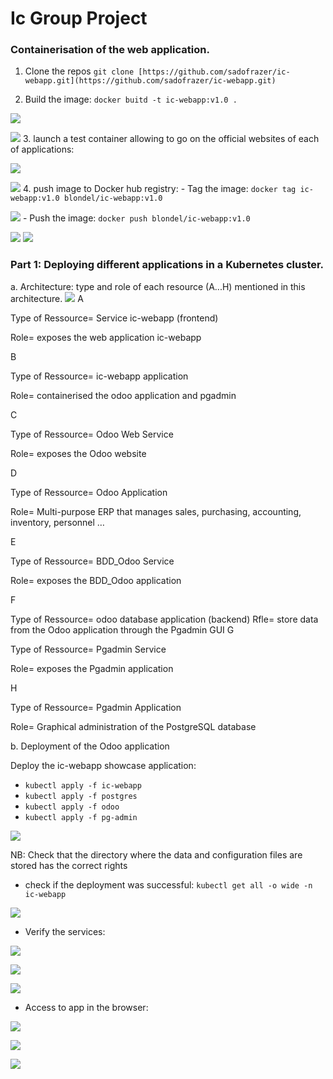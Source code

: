 # Ic Group Project
### Containerisation of the web application.
1. Clone the repos
`git clone [https://github.com/sadofrazer/ic-webapp.git](https://github.com/sadofrazer/ic-webapp.git)`

2. Build the image:
`docker buitd -t ic-webapp:v1.0 .`

![](https://lh5.googleusercontent.com/hg5Pmt82WY8TAUZpdBIo9rsjSscTYT1oV4O0sAp5ZXGfsw0pW5puMOS1EoAw7TPoZckyiJf70uO4-fA5qMvGmLBxMsjQV2tWVqVA7dhSTDR_MnIu4yenW8PgL2Ir46EuUwZG-Pw4CzgJqh8r1EhXRGKj1ABfjq0idhr-FlDtkIclVpzQ-YCoPtYcMw)

![](https://lh3.googleusercontent.com/nigJ3Bs2Hth7dBNcuV1YpOVZjCCyfxF6T-aSRbXrlBbNq6hl0WyFTVLiPYGEhY0Lto2dhBcbF2l0aujuALBiKG9F6zyydRNdg6cwMW2LHMwxFmTpZ_5f8uN8JV6MJo1krJqactn3WmQpsD-QXOjiqp13nlKOAv64TgsG6B9d3R78y2aRrT4MSWPHzw)
3. launch a test container allowing to go on the official websites of each of applications:

![](https://lh6.googleusercontent.com/aZRdQhThLr_jCPJOqsdtYRCgBCGf1lrr7es-4PjynywVATVxdouumlRsDsQ_CcFUOtvBHkgBHp1IA7WNElMczLhks181kyzLyLrB0LiOGf7NO5V9N20gm-bhlI4Ms7qyqyWCcqmAix7BwUNgfSvVrv3B7azr2mvL57lwUPhiY8nOdLmcbaTivHokbg)

![](https://lh6.googleusercontent.com/Dfxl4FFxHCVyjVZVeTpbSI1Z01d7JIEDST5_auzRKHJ3nCfN78vWcL3-fnfaVTRTMliJcOmW-bMpvYkep-t2ro5CRsZiW7hr_3Jp7ryfKD-UeYFhg4NnJ24AFtak25svcObwJMEL39oegjawF1r_YzJ-YdP698j1J4Pjz6SCHkys6yOdPcxBRi38dg)
4. push image to  Docker hub registry:
	- Tag the image:
	`docker tag ic-webapp:v1.0 blondel/ic-webapp:v1.0`

![](https://lh5.googleusercontent.com/JXKaelTQQAxPX_M0VRSYxFTHiSE1ryqzBVPiLStiHxxF6oF-d6gbUGNT_aS2DAfan-vtYySEwrRf0M6IRUqUN_nX3uzh6FZNtFT__i1AoWt29FO0sdXIE2YxJMiOP488agGKayNoLZ-SIsLwIe6B4kZffwQZLj7nE376IH0vEF-AlHqGzWNjs1qbHQ)
	- Push the image:
	`docker push blondel/ic-webapp:v1.0`

![](https://lh4.googleusercontent.com/nI-WeW0gFJaqHCRy0n6J9BcnG6N7w9G8I_ZiBaHxbWBj0TmQtJ0414PtArkopx5-sDb7fD0r8KSfo4MSk1NN-6aHVIeeIU49N8uvBqatT9_SNJMoW6iXYRTCdme8R4CVcZOSxu-FesNbqi_JbERmPjoxNs3miM14EaHI0wqMB22RaMH5SDKxBAvo7Q)
![](https://lh3.googleusercontent.com/m_cUiWVEhpJ2N5IwjnSQgm1D7TJ8wmGJEsz3ZjXoEmSvl1Fs2lnEWW7vyUDm66pLs3rQUXIrwn7kcgYjPt_B52rLOmoewRHsOUNFqOtZjYss80on0N3gwzj86Ko969pXTACe-cYQqUB2lGPYXGQb04MTHDBG_kAGOs7lqVD7pzoirMdIVJmtGZP3Rg)

### Part 1: Deploying different applications in a Kubernetes cluster.

a. Architecture:
 type and role of each resource (A...H) mentioned in this architecture.
![](https://lh3.googleusercontent.com/Vf-PRFcXNR9PJ_dul0yod3uql2U538NXUaVAX3fzP-PL9MLkdMkW10PWvNoD_pd7EhGBCieVRH_Vr9nDP8HWa-K_KOKl71bTb3DQ6pH_vvyBad0Eq9mONEINlhTKYftYgsp5sgQJ-BK-LkxeDHHaPwIjf312elCyAnWcY5F5OHB-J6UsJzbTRl-TzQ)
A

Type of Ressource= Service ic-webapp (frontend)

Role= exposes the web application ic-webapp

B

Type of Ressource= ic-webapp application 

Role= containerised the odoo application and pgadmin

C

Type of Ressource=  Odoo Web Service

Role= exposes the Odoo website

D

Type of Ressource=  Odoo Application

Role= Multi-purpose ERP that manages sales, purchasing, accounting, inventory, personnel …

E

Type of Ressource=  BDD_Odoo Service

Role= exposes the BDD_Odoo application

F

Type of Ressource= odoo database application (backend)
Rfle= store data from the Odoo application through the Pgadmin GUI
G

Type of Ressource= Pgadmin Service 

Role= exposes the Pgadmin application

H

Type of Ressource=  Pgadmin Application

Role= Graphical administration of the PostgreSQL database



b. Deployment of the Odoo application

Deploy the ic-webapp showcase application:
- `kubectl apply -f ic-webapp`
- `kubectl apply -f postgres`
- `kubectl apply -f odoo`
- `kubectl apply -f pg-admin`

**![](https://lh4.googleusercontent.com/w2Nee8U2H5kQlE2CwACaqWX9g1-svvQmZ4TsjyMgitB1XMU9jksGP3t9xgg20OmcWsSRyZXy4QDJvgqtbzIqOSNF2olZq2-oO5ET0YAt9hMFve-6MzM6zDp2Iy4jwiQ9Qe1v3pP3SnBIqpdg8AC_NnmJd3UFHy4_Z53JqzgOl4gQpOt4nkZ3qfjW-g)**

NB: Check that the directory where the data and configuration files are stored has the correct rights

- check if the deployment was successful: `kubectl get all -o wide -n ic-webapp`

**![](https://lh5.googleusercontent.com/pVV093ZChDzzXiELsizHkMcK7sAioRtvRusiMf3PkmpVoMgl0szFETwf3O6ENlVZc_3UTuZIp0GO3xnYxyw_guWyvTdNIVID7f94zyXrBdXVOQqMIsrBu8SLaX5NZBIZVPMt_kxDPMxPpPKUjeUdAdJUlpj5GzHNr2TyGO97sLNSWt3npxEnPRgunQ)**

- Verify the services:

**![](https://lh6.googleusercontent.com/rS_O1l0wWm_6XTXFcRbZU8BxjxExnGGt2dOBBrNqzvm9YaH1c91hMqduiRsW6fA4taS8CCAnYCK-b1scFZg52pUU6jwCDyD6Jo0s7JZrUg-nZTB9tAvuF2Pl0L54BKRgF2U5syxA3RPx2DPJ6mOxP6DZXL06CZpXLEPIkH03R2XxnADdmMA7z479rA)**

**![](https://lh4.googleusercontent.com/VDiIssH0INinTrAldOJyo9KFHccihco9X3Rg27lbX1bFZHYNXEwWN1n5RXB91TGe1d9YQEsXFAbLGfbWn6mnx1nP5QDBaEzkPFg9tx2JQV2LjoKQM5m277hXtECF4aJ_6pdmL6U5aFSMkzGBmcbtwVCU9oYkwNCf5iaHZvL1_erQpayqe-uIlLroGA)**

**![](https://lh6.googleusercontent.com/4OshYXYbrrg-3CLn3PUqOgDuQpD8fBF2WDjLo1cuS1gZmjl-vsd62MpXUlzpu3Ph2dc-La85-WTFCjfX_juN6A36zLLOMS-iQgpPM5avVAdKYsXXqcBHj5ABC7v7ChON9kJnaKvanpeqGVMWEtmDFavNW439L5_XWJEfw4xediuRYSuf7HqFF3_dVw)**

- Access to app in the browser:

**![](https://lh4.googleusercontent.com/Pv2Xbw6EtC6PendAhRGeYhMcUh6oQQVCoCkx88hPFTGxHP36vKoFeQ1baNsF8F0hI6wGA6GXRrwQRUZtcxNCt4dJWX4HpL3S1M2PoGVWhtKsE7DnKdbXLnrR_f7ldAU3grhflfUTdpTw-wQASbz_dmotJAeCnK-3mUEHRiEf1A0BOxsioiCjQdscng)**

**![](https://lh4.googleusercontent.com/mrXfrxlTJka1cA2wFGZUIGpFoImw97_7GRYDtjE-ohUDr4HRwYYX9makBIW8_fLXmZw7u9EOyBK47FRRZkyV_bUq79XMo15Ml15xrvM_1Lgm172KAfEFaflXpsz9-VwrgWYQ9WlKnXviaz2eQF3ppsacUgFngIbVgSYpXU4U0scHTyRB1lyj80thZA)**

**![](https://lh3.googleusercontent.com/rb0oqsiPZMFTsBjU7803-4FL5aGCm7sV7BHFDv-Tqee-1OHmQVZ4vkbg0l6oclrE5FU465283Jgg2Q6ZYan3AI0t5-JlRV-Yckz3W1TEtXwaGN1oOFx_XQE4ZB4FyLkktVhkYNXwdYvNlipsnf27qlHrHZD_BrwsZQnpG_zFPss8EV2iFZiQmKLjww)**
